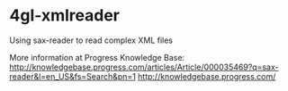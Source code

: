 4gl-xmlreader
=============

Using sax-reader to read complex XML files

More information at Progress Knowledge Base:
http://knowledgebase.progress.com/articles/Article/000035469?q=sax-reader&l=en_US&fs=Search&pn=1
http://knowledgebase.progress.com/
